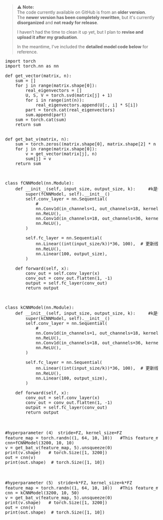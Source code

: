 > ⚠️ **Note:**  
> The code currently available on GitHub is from an **older version**.  
> The **newer version has been completely rewritten**, but it's currently **disorganized** and **not ready for release**.  
>  
> I haven’t had the time to clean it up yet, but I plan to **revise and upload it after my graduation**.  
>  
> In the meantime, I’ve included the **detailed model code below** for reference.
<pre>
import torch
import torch.nn as nn

def get_vector(matrix, n):
    sum = []
    for j in range(matrix.shape[0]):
        real_eigenvectors = []
        U, S, V = torch.svd(matrix[j] + 1)
        for i in range(int(n)):
            real_eigenvectors.append(U[:, i] * S[i])
        part = torch.cat(real_eigenvectors)
        sum.append(part)
    sum = torch.cat(sum)
    return sum


def get_bat_v(matrix, n):
    sum = torch.zeros((matrix.shape[0], matrix.shape[2] * n * matrix.shape[1]))
    for j in range(matrix.shape[0]):
        v = get_vector(matrix[j], n)
        sum[j] = v
    return sum



class fCNNModel(nn.Module):
    def __init__(self, input_size, output_size, k):     #k是特征向量大小
        super(fCNNModel, self).__init__()
        self.conv_layer = nn.Sequential(
            #
            nn.Conv1d(in_channels=1, out_channels=18, kernel_size=1),
            nn.ReLU(),
            nn.Conv1d(in_channels=18, out_channels=36, kernel_size=k, stride=k),
            nn.ReLU(),
        )

        self.fc_layer = nn.Sequential(
            nn.Linear((int(input_size/k))*36, 100),  # 更新线性层的输入大小
            nn.ReLU(),
            nn.Linear(100, output_size),
        )

    def forward(self, x):
        conv_out = self.conv_layer(x)
        conv_out = conv_out.flatten(1, -1)
        output = self.fc_layer(conv_out)
        return output



class kCNNModel(nn.Module):
    def __init__(self, input_size, output_size, k):     #k是特征向量大小
        super(kCNNModel, self).__init__()
        self.conv_layer = nn.Sequential(
            #
            nn.Conv1d(in_channels=1, out_channels=18, kernel_size=1),
            nn.ReLU(),
            nn.Conv1d(in_channels=18, out_channels=36, kernel_size=k, stride=k),
            nn.ReLU(),
        )

        self.fc_layer = nn.Sequential(
            nn.Linear((int(input_size/k))*36, 100),  # 更新线性层的输入大小
            nn.ReLU(),
            nn.Linear(100, output_size),
        )

    def forward(self, x):
        conv_out = self.conv_layer(x)
        conv_out = conv_out.flatten(1, -1)
        output = self.fc_layer(conv_out)
        return output



#hyperparameter (4） stride=FZ, kernel_size=FZ
feature_map = torch.randn((1, 64, 10, 10))   #This feature_map is the feature map extracted by the convolutional model.
cnn=fCNNModel(3200, 10, 10)
v = get_bat_v(feature_map, 5).unsqueeze(0)
print(v.shape)   # torch.Size([1, 3200])
out = cnn(v)
print(out.shape)  # torch.Size([1, 10])



#hyperparameter (5） stride=k*FZ, kernel_size=k*FZ
feature_map = torch.randn((1, 64, 10, 10))   #This feature_map is the feature map extracted by the convolutional model.
cnn = kCNNModel(3200, 10, 50)
v = get_bat_v(feature_map, 5).unsqueeze(0)
print(v.shape)   # torch.Size([1, 3200])
out = cnn(v)
print(out.shape)  # torch.Size([1, 10])
</pre>
